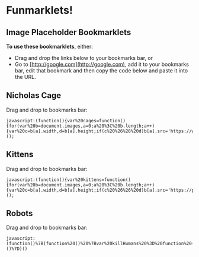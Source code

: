 # Funmarklets! #
## Image Placeholder Bookmarklets ##

**To use these bookmarklets**, either:

- Drag and drop the links below to your bookmarks bar, or
- Go to [http://google.com](http://google.com), add it to your bookmarks bar, edit that bookmark and then copy the code below and paste it into the URL.

## Nicholas Cage ##

Drag and drop to bookmarks bar:

    javascript:(function(){var%20cages=function(){for(var%20b=document.images,a=0;a%20%3C%20b.length;a++){var%20c=b[a].width,d=b[a].height;if(c%20%26%26%20d)b[a].src='https://www.placecage.com/'+c+'/'+d}return%20false};cages();})();


## Kittens ##

Drag and drop to bookmarks bar:

    javascript:(function(){var%20kittens=function(){for(var%20b=document.images,a=0;a%20%3C%20b.length;a++){var%20c=b[a].width,d=b[a].height;if(c%20%26%26%20d)b[a].src='https://placekitten.com/'+c+'/'+d}return%20false};kittens();})();

## Robots ##

Drag and drop to bookmarks bar:


    javascript:(function()%7B(function%20()%20%7Bvar%20killHumans%20%3D%20function%20()%20%7Bfor%20(var%20b%20%3D%20document.images%2C%20a%20%3D%200%3B%20a%20%3C%20b.length%3B%20a%2B%2B)%20%7Bvar%20c%20%3D%20b%5Ba%5D.width%2C%20d%20%3D%20b%5Ba%5D.height%3Bif%20(c%20%26%26%20d)b%5Ba%5D.src%20%3D%20'https%3A%2F%2Frobohash.org%2F'%20%2B%20encodeURIComponent(b%5Ba%5D.src)%20%2B%20'%3Fsize%3D'%20%2B%20c%20%2B%20'x'%20%2B%20d%7Dreturn%20false%7D%3BkillHumans()%3B%7D)()%7D)()
